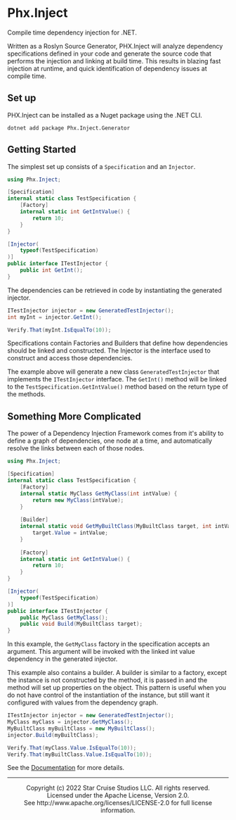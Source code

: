 # Phx.Inject

Compile time dependency injection for .NET.

Written as a Roslyn Source Generator, PHX.Inject will analyze dependency
specifications defined in your code and generate the source code that performs
the injection and linking at build time. This results in blazing fast injection
at runtime, and quick identification of dependency issues at compile time.

## Set up

PHX.Inject can be installed as a Nuget package using the .NET CLI.

```shell
dotnet add package Phx.Inject.Generator
```

## Getting Started

The simplest set up consists of a `Specification` and an `Injector`.

```csharp
using Phx.Inject;

[Specification]
internal static class TestSpecification {
    [Factory]
    internal static int GetIntValue() {
        return 10;
    }
}

[Injector(
    typeof(TestSpecification)
)]
public interface ITestInjector {
    public int GetInt();
}
```

The dependencies can be retrieved in code by instantiating the generated
injector.

```csharp
ITestInjector injector = new GeneratedTestInjector();
int myInt = injector.GetInt();

Verify.That(myInt.IsEqualTo(10));
```

Specifications contain Factories and Builders that define how dependencies
should be linked and constructed. The Injector is the interface used to
construct and access those dependencies.

The example above will generate a new class `GeneratedTestInjector` that
implements the `ITestInjector` interface. The `GetInt()` method will be linked
to the `TestSpecification.GetIntValue()` method based on the return type of the
methods.

## Something More Complicated

The power of a Dependency Injection Framework comes from it's ability to define
a graph of dependencies, one node at a time, and automatically resolve the links
between each of those nodes.

```csharp
using Phx.Inject;

[Specification]
internal static class TestSpecification {
    [Factory]
    internal static MyClass GetMyClass(int intValue) {
        return new MyClass(intValue);
    }
    
    [Builder]
    internal static void GetMyBuiltClass(MyBuiltClass target, int intValue) {
        target.Value = intValue;
    }
     
    [Factory]
    internal static int GetIntValue() {
        return 10;
    }
}

[Injector(
    typeof(TestSpecification)
)]
public interface ITestInjector {
    public MyClass GetMyClass();
    public void Build(MyBuiltClass target);
}
```

In this example, the `GetMyClass` factory in the specification accepts an
argument. This argument will be invoked with the linked int value dependency in
the generated injector.

This example also contains a builder. A builder is similar to a factory, except
the instance is not constructed by the method, it is passed in and the method
will set up properties on the object. This pattern is useful when you do not
have control of the instantiation of the instance, but still want it configured
with values from the dependency graph.

```csharp
ITestInjector injector = new GeneratedTestInjector();
MyClass myClass = injector.GetMyClass();
MyBuiltClass myBuiltClass = new MyBuiltClass();
injector.Build(myBuiltClass);

Verify.That(myClass.Value.IsEqualTo(10));
Verify.That(myBuiltClass.Value.IsEqualTo(10));
```

See the [Documentation](Documentation/Index.md) for more details.

---

<div align="center">
Copyright (c) 2022 Star Cruise Studios LLC. All rights reserved.<br/>
Licensed under the Apache License, Version 2.0.<br/>
See http://www.apache.org/licenses/LICENSE-2.0 for full license information.<br/>
</div>
